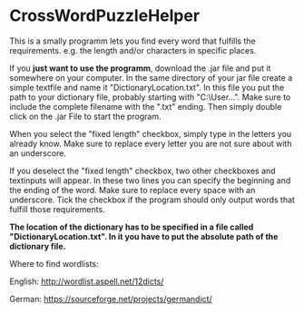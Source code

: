 # CrossWordPuzzleHelper

This is a smally programm lets you find every word that fulfills the requirements. e.g. the length and/or characters in specific places.

If you **just want to use the programm**, download the .jar file and put it somewhere on your computer. In the same directory of your jar file create a simple textfile and name it "DictionaryLocation.txt". In this file you put the path to your dictionary file, probably starting with "C:\User\...". Make sure to include the complete filename with the ".txt" ending. Then simply double click on the .jar File to start the program.

When you select the "fixed length" checkbox, simply type in the letters you already know. Make sure to replace every letter you are not sure about with an underscore. 

If you deselect the "fixed length" checkbox, two other checkboxes and textinputs will appear. In these two lines you can specify the beginning and the ending of the word. Make sure to replace every space with an underscore. Tick the checkbox if the program should only output words that fulfill those requirements.

**The location of the dictionary has to be specified in a file called "DictionaryLocation.txt". In it you have to put the absolute path of the dictionary file.**

Where to find wordlists:

English: http://wordlist.aspell.net/12dicts/

German: https://sourceforge.net/projects/germandict/
